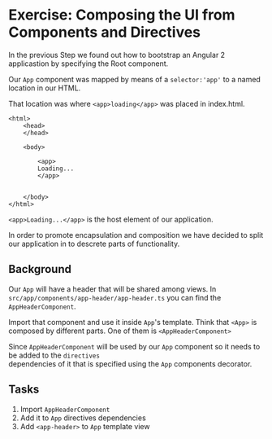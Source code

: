 # Exercise: Composing the UI from Components and Directives

In the previous Step we found out how to bootstrap an Angular 2 applicastion by specifying the Root component.

Our `App` component was mapped by means of a `selector:'app'` to a named location in our HTML.

That location was where `<app>loading</app>` was placed in index.html. 
 
    <html>
        <head>
        </head>
    
        <body>

            <app>
            Loading...
            </app>
            
        
        </body>
    </html>



`<app>Loading...</app>` is the host element of our application.


In order to promote encapsulation and composition we have decided to split our application 
in to descrete parts of functionality.

## Background

Our `App` will have a header that will be shared among views.
In `src/app/components/app-header/app-header.ts` you can find the `AppHeaderComponent`.

Import that component and use it inside `App`'s template. Think that `<App>` is composed by different parts. One of them is `<AppHeaderComponent>`

Since `AppHeaderComponent` will be used by our `App` component so it needs to be added to the `directives`  
dependencies of it that is specified using the `App` components decorator.

## Tasks

1. Import `AppHeaderComponent`
2. Add it to `App` directives dependencies
3. Add `<app-header>` to `App` template view

